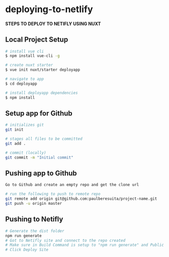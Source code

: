 # deploying-to-netlify

#### STEPS TO DEPLOY TO NETIFLY USING NUXT


## Local Project Setup

``` bash
# install vue cli
$ npm install vue-cli -g

# create nuxt starter
$ vue init nuxt/starter deployapp

# navigate to app
$ cd deployapp

# install deployapp dependencies
$ npm install

```

## Setup app for Github

``` bash
# initializes git
git init

# stages all files to be committed 
git add .

# commit (locally)
git commit -m "Initial commit"

```

## Pushing app to Github
``` bash
Go to Github and create an empty repo and get the clone url

# run the following to push to remote repo
git remote add origin git@github.com:paulberesuita/project-name.git
git push -u origin master

```

## Pushing to Netifly
``` bash
# Generate the dist folder
npm run generate
# Got to Netifly site and connect to the repo created
# Make sure in Build Command is setup to "npm run generate" and Public Directory to "dist"
# Click Deploy Site
```

